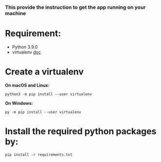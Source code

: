 ### This provide the instruction to get the app running on your machine

# Requirement: 
- Python 3.9.0
- virtualenv [doc](https://packaging.python.org/guides/installing-using-pip-and-virtual-environments/)

# Create a virtualenv
**On macOS and Linux:**

`python3 -m pip install --user virtualenv`

**On Windows:**

`py -m pip install --user virtualenv`
# Install the required python packages by: 
`pip install -r requirements.txt`
